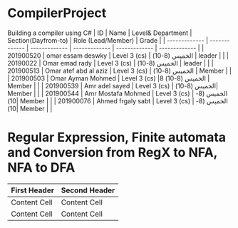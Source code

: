 # CompilerProject
Building a compiler using C# 
| ID   | Name |  Level& Department   |    Section(Dayfrom-to)   | Role (Lead/Member) | Grade |
| ------------- | ------------- | ------------- | ------------- | ------------- | ------------- |
| 201900520 | omar essam deswky  | Level 3 (cs) | الخميس (8-10) | leader |  |
| 20190022 | Omar emad rady | Level 3 (cs) | الخميس (8-10) | leader |  |
| 201900513 | Omar atef abd al aziz | Level 3 (cs) | الخميس (8-10) | Member |  |
| 201900503 | Omar Ayman Mohmed  | Level 3 (cs) |الخميس (8-10) 8 | Member |  |
| 201900539 | Amr adel sayed | Level 3 (cs) | الخميس (8-10)| Member |  |
| 201900544 | Amr Mostafa Mohmed  | Level 3 (cs) | الخميس (8-10)| Member |  |
| 201900076 | Ahmed frgaly sabt  | Level 3 (cs) |  الخميس (8-10)| Member |  |



# Regular Expression, Finite automata and Conversion from RegX to NFA, NFA to DFA


| First Header  | Second Header |
| ------------- | ------------- |
| Content Cell  | Content Cell  |
| Content Cell  | Content Cell  |
